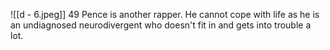 ![[d - 6.jpeg]]
49 Pence is another rapper. He cannot cope with life as he is an undiagnosed neurodivergent who doesn't fit in and gets into trouble a lot.